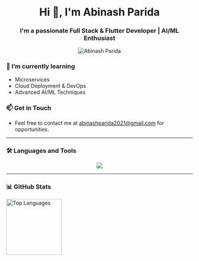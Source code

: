 <h1 align="center">Hi 👋, I'm Abinash Parida</h1>

<h3 align="center">I'm a passionate Full Stack & Flutter Developer | AI/ML Enthusiast</h3>

<p align="center"> 
  <img src="https://komarev.com/ghpvc/?username=Abinash2004&label=Profile%20views&color=0e75b6&style=flat" alt="Abinash Parida"/> 
</p>

### 🌱 I’m currently learning
- Microservices
- Cloud Deployment & DevOps
- Advanced AI/ML Techniques

### 📫 Get in Touch
- Feel free to contact me at [abinashparida2021@gmail.com](mailto:abinashparida2021@gmail.com) for opportunities.

---

### 🛠 Languages and Tools

<p align="center">
  <a href="https://skillicons.dev">
    <img src="https://skillicons.dev/icons?i=python,dart,cpp,js,react,flutter,tailwind,nodejs,express,mongodb,mysql,firebase,postman&perline=8" />
  </a>
</p>

---

### 📊 GitHub Stats

<p align="left">
  <img src="https://github-readme-stats.vercel.app/api/top-langs?username=Abinash2004&locale=en&hide_title=false&layout=compact&card_width=320&langs_count=5&theme=dark&hide_border=false" height="150" alt="Top Languages" />
</p>
